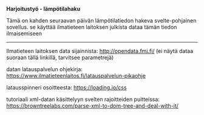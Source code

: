 **Harjoitustyö - lämpötilahaku**

Tämä on kahden seuraavan päivän lämpötilatiedon hakeva svelte-pohjainen sovellus. se käyttää ilmatieteen laitoksen julkista dataa tämän tiedon ilmaisemiseen

---

Ilmatieteen laitoksen data sijainnista: http://opendata.fmi.fi/ (ei näytä dataa suoraan tällä linkillä, tarvitsee parametrejä)

datan latauspalvelun ohjekirja: https://www.ilmatieteenlaitos.fi/latauspalvelun-pikaohje

latausspinneri osoitteesta: https://loading.io/css

tutoriaali xml-datan käsittelyyn svelten rajoitteiden puitteissa: https://browntreelabs.com/parse-xml-to-dom-tree-and-deal-with-it/
